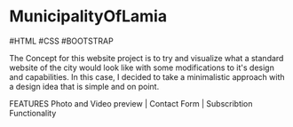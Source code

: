 # MunicipalityOfLamia

#HTML #CSS #BOOTSTRAP

The Concept for this website project is to try and visualize what a standard website of the city would look like with some modifications to it's design and capabilities. In this case, I decided to take a minimalistic approach with a design idea that is simple and on point.

FEATURES
Photo and Video preview | Contact Form | Subscribtion Functionality
